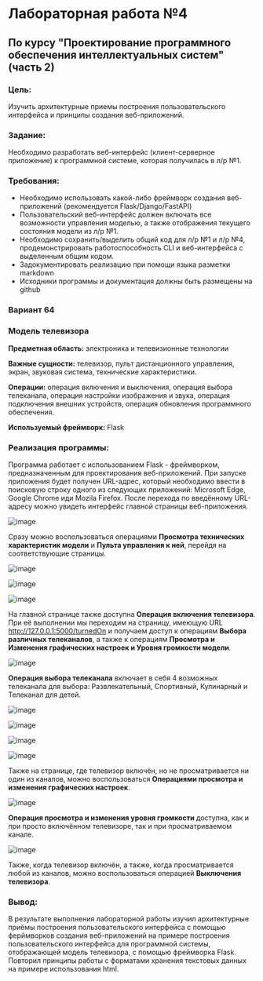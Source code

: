 # Лабораторная работа №4 #
## По курсу "Проектирование программного обеспечения интеллектуальных систем"(часть 2)

### Цель:
Изучить архитектурные приемы построения пользовательского интерфейса и принципы создания веб-приложений.


### Задание:
Необходимо разработать веб-интерфейс (клиент-серверное приложение) к программной системе, которая получилась в л/р №1.


### Требования:
- Необходимо использовать какой-либо фреймворк создания веб-приложений (рекомендуется Flask/Django/FastAPI)
- Пользовательский веб-интерфейс должен включать все возможности управления моделью, а также отображения текущего состояния модели из л/р №1.
- Необходимо сохранить/выделить общий код для л/р №1 и л/р №4, продемонстрировать работоспособность CLI и веб-интерфейса с выделенным общим кодом.
- Задокументировать реализацию при помощи языка разметки markdown
- Исходники программы и документация должны быть размещены на github


### Вариант 64
### Модель телевизора

**Предметная область:** электроника и телевизионные технологии

**Важные сущности:** телевизор, пульт дистанционного управления, экран, звуковая система, технические характеристики.

**Операции:** операция включения и выключения, операция выбора телеканала, операция настройки изображения и звука, операция подключения внешних устройств, операция обновления программного обеспечения.

**Используемый фреймворк:** Flask


### Реализация программы:
Программа работает с использованием Flask - фреймворком, предназначенным для проектирования веб-приложений. При запуске приложения будет получен URL-адрес, который необходимо ввести в поисковую строку одного из следующих приложений: Microsoft Edge, Google Chrome иди Mozila Firefox. После перехода по введённому URL-адресу можно увидеть интерфейс главной страницы веб-приложения.

![image](https://github.com/MarkGfrv/ppois-2-2024/assets/113544592/bae59d33-83e0-4cae-98ca-e0c406cb04dd)


Сразу можно воспользоваться операциями **Просмотра технических характеристик модели** и **Пульта управления к ней**, перейдя на соответствующие страницы.

![image](https://github.com/MarkGfrv/ppois-2-2024/assets/113544592/c10a424b-09f7-4c47-918f-09f76d07d136)

![image](https://github.com/MarkGfrv/ppois-2-2024/assets/113544592/db6f8b6f-4137-4d50-90b1-298fe22fec9a)

![image](https://github.com/MarkGfrv/ppois-2-2024/assets/113544592/71a2622f-0086-4134-b701-d0f88a34cdc2)


На главной странице также доступна **Операция включения телевизора**. При её выполнении мы переходим на страницу, имеющую URL http://127.0.0.1:5000/turnedOn и получаем доступ к операциям **Выбора различных телеканалов**, а также к операциям **Просмотра и Изменения графических настроек и Уровня громкости модели**.

![image](https://github.com/MarkGfrv/ppois-2-2024/assets/113544592/4cc54001-e154-444d-b16e-ad8449faf57f)


**Операция выбора телеканала** включает в себя 4 возможных телеканала для выбора: Развлекательный, Спортивный, Кулинарный и Телеканал для детей.

![image](https://github.com/MarkGfrv/ppois-2-2024/assets/113544592/0462a214-2519-4ebd-8993-390f56ad22ad)


![image](https://github.com/MarkGfrv/ppois-2-2024/assets/113544592/29dcebd8-17e5-4a96-9054-6e27d58dbf4f)


![image](https://github.com/MarkGfrv/ppois-2-2024/assets/113544592/ffd76e2c-3180-4b1f-9e8d-aba0bcd0c9e1)


![image](https://github.com/MarkGfrv/ppois-2-2024/assets/113544592/a00f221a-1f62-429e-b021-fd2bbe15934e)


Также на странице, где телевизор включён, но не просматривается ни один из каналов, можно воспользоваться **Операциями просмотра и изменения графических настроек**.

![image](https://github.com/MarkGfrv/ppois-2-2024/assets/113544592/43c41672-50e0-4b7c-a6a3-8ea2b416b893)

**Операция просмотра и изменения уровня громкости** доступна, как и при просто включённом телевизоре, так и при просматриваемом канале.

![image](https://github.com/MarkGfrv/ppois-2-2024/assets/113544592/b6d0a65b-0f60-467c-ab43-7713dc284f08)

Также, когда телевизор включён, а также, когда просматривается любой из каналов, можно воспользоваться операцией **Выключения телевизора**.













### Вывод:
В результате выполнения лабораторной работы изучил архитектурные приёмы построения пользовательского интерфейса с помощью ферймворков создания веб-приложений на примере построения пользовательского интерфейса для программной системы, отображающей модель телевизора, с помощью фреймворка Flask. Повторил принципы работы с форматами хранения текстовых данных на примере использования html. 

